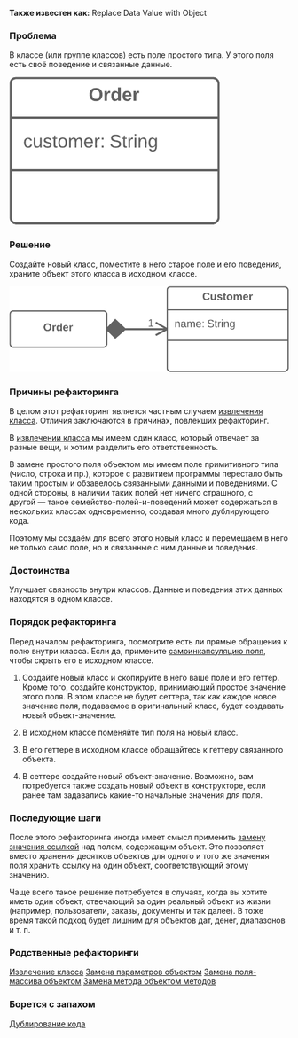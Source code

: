 **Также известен как:** Replace Data Value with Object

### Проблема
В классе (или группе классов) есть поле простого типа. У этого поля есть своё поведение и связанные данные.

![Замена простого поля объектом](../images/RDVWO_TRUBLE.png)

### Решение
Создайте новый класс, поместите в него старое поле и его поведения, храните объект этого класса в исходном классе.

![Замена простого поля объектом](../images/RDVWO.png)

### Причины рефакторинга
В целом этот рефакторинг является частным случаем [извлечения класса](https://refactoring.guru/ru/extract-class). Отличия заключаются в причинах, повлёкших рефакторинг.

В [извлечении класса](https://refactoring.guru/ru/extract-class) мы имеем один класс, который отвечает за разные вещи, и хотим разделить его ответственность.

В замене простого поля объектом мы имеем поле примитивного типа (число, строка и пр.), которое с развитием программы перестало быть таким простым и обзавелось связанными данными и поведениями. С одной стороны, в наличии таких полей нет ничего страшного, с другой — такое семейство-полей-и-поведений может содержаться в нескольких классах одновременно, создавая много дублирующего кода.

Поэтому мы создаём для всего этого новый класс и перемещаем в него не только само поле, но и связанные с ним данные и поведения.

### Достоинства
Улучшает связность внутри классов. Данные и поведения этих данных находятся в одном классе.

### Порядок рефакторинга
Перед началом рефакторинга, посмотрите есть ли прямые обращения к полю внутри класса. Если да, примените [самоинкапсуляцию поля](https://refactoring.guru/ru/self-encapsulate-field), чтобы скрыть его в исходном классе.

1. Создайте новый класс и скопируйте в него ваше поле и его геттер. Кроме того, создайте конструктор, принимающий простое значение этого поля. В этом классе не будет сеттера, так как каждое новое значение поля, подаваемое в оригинальный класс, будет создавать новый объект-значение.
    
2. В исходном классе поменяйте тип поля на новый класс.
    
3. В его геттере в исходном классе обращайтесь к геттеру связанного объекта.
    
4. В сеттере создайте новый объект-значение. Возможно, вам потребуется также создать новый объект в конструкторе, если ранее там задавались какие-то начальные значения для поля.

### Последующие шаги
После этого рефакторинга иногда имеет смысл применить [замену значения ссылкой](https://refactoring.guru/ru/change-value-to-reference) над полем, содержащим объект. Это позволяет вместо хранения десятков объектов для одного и того же значения поля хранить ссылку на один объект, соответствующий этому значению.

Чаще всего такое решение потребуется в случаях, когда вы хотите иметь один объект, отвечающий за один реальный объект из жизни (например, пользователи, заказы, документы и так далее). В тоже время такой подход будет лишним для объектов дат, денег, диапазонов и т. п.

### Родственные рефакторинги
[Извлечение класса](https://refactoring.guru/ru/extract-class)
[Замена параметров объектом](https://refactoring.guru/ru/introduce-parameter-object)
[Замена поля-массива объектом](https://refactoring.guru/ru/replace-array-with-object)
[Замена метода объектом методов](https://refactoring.guru/ru/replace-method-with-method-object)

### Борется с запахом
[Дублирование кода](https://refactoring.guru/ru/smells/duplicate-code)
